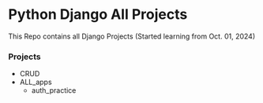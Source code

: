 # Python Django All Projects

This Repo contains all Django Projects (Started learning from Oct. 01, 2024)
### Projects
- CRUD 
- ALL_apps
    - auth_practice